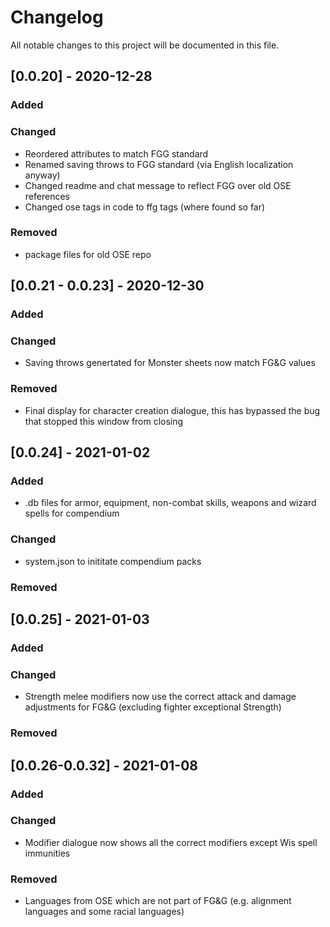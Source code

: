 # Changelog
All notable changes to this project will be documented in this file.

## [0.0.20] - 2020-12-28
### Added
### Changed
- Reordered attributes to match FGG standard
- Renamed saving throws to FGG standard (via English localization anyway)
- Changed readme and chat message to reflect FGG over old OSE references
- Changed ose tags in code to ffg tags (where found so far)
### Removed
- package files for old OSE repo

## [0.0.21 - 0.0.23] - 2020-12-30
### Added
### Changed
- Saving throws genertated for Monster sheets now match FG&G values
### Removed
- Final display for character creation dialogue, this has bypassed the bug that stopped this window from closing

## [0.0.24] - 2021-01-02
### Added
- .db files for armor, equipment, non-combat skills, weapons and wizard spells for compendium
### Changed
- system.json to inititate compendium packs
### Removed

## [0.0.25] - 2021-01-03
### Added
### Changed
- Strength melee modifiers now use the correct attack and damage adjustments for FG&G (excluding fighter exceptional Strength)
### Removed

## [0.0.26-0.0.32] - 2021-01-08
### Added
### Changed
- Modifier dialogue now shows all the correct modifiers except Wis spell immunities
### Removed
- Languages from OSE which are not part of FG&G (e.g. alignment languages and some racial languages)
